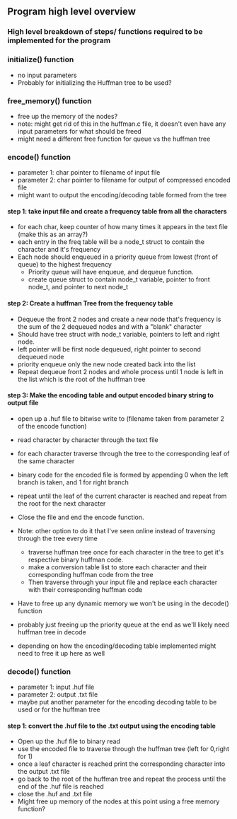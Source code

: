 ## Program high level overview #

### High level breakdown of steps/ functions required to be implemented for the program

### initialize() function
- no input parameters
- Probably for initializing the Huffman tree to be used?

### free_memory() function
- free up the memory of the nodes?
- note: might get rid of this in the huffman.c file, it doesn't even have any input parameters for what should be freed
- might need a different free function for queue vs the huffman tree

### encode() function
- parameter 1: char pointer to filename of input file
- parameter 2: char pointer to filename for output of compressed encoded file
- might want to output the encoding/decoding table formed from the tree

#### step 1: take input file and create a frequency table from all the characters
- for each char, keep counter of how many times it appears in the text file (make this as an array?)
- each entry in the freq table will be a node_t struct to contain the character and it's frequency
- Each node should enqueued in a priority queue from lowest (front of queue) to the highest frequency
  - Priority queue will have enqueue, and dequeue function.
  - create queue struct to contain node_t variable, pointer to front node_t, and pointer to next node_t  

#### step 2: Create a huffman Tree from the frequency table
- Dequeue the front 2 nodes and create a new node that's frequency is the sum of the 2 dequeued nodes and with a "blank" character
- Should have tree struct with node_t variable, pointers to left and right node.
- left pointer will be first node dequeued, right pointer to second dequeued node
- priority enqueue only the new node created back into the list 
- Repeat dequeue front 2 nodes and whole process until 1 node is left in the list which is the root of the huffman tree

#### step 3: Make the encoding table and output encoded binary string to output file 
- open up a .huf file to bitwise write to (filename taken from parameter 2 of the encode function)
- read character by character through the text file
- for each character traverse through the tree to the corresponding leaf of the same character
- binary code for the encoded file is formed by appending 0 when the left branch is taken, and 1 for right branch
- repeat until the leaf of the current character is reached and repeat from the root for the next character
- Close the file and end the encode function.
- Note: other option to do it that I've seen online instead of traversing through the tree every time
  - traverse huffman tree once for each character in the tree to get it's respective binary huffman code. 
  - make a conversion table list to store each character and their corresponding huffman code from the tree
  - Then traverse through your input file and replace each character with their corresponding huffman code
  

- Have to free up any dynamic memory we won't be using in the decode() function
- probably just freeing up the priority queue at the end as we'll likely need huffman tree in decode 
- depending on how the encoding/decoding table implemented might need to free it up here as well

### decode() function
- parameter 1: input .huf file
- parameter 2: output .txt file
- maybe put another parameter for the encoding decoding table to be used or for the huffman tree

#### step 1: convert the .huf file to the .txt output using the encoding table
- Open up the .huf file to binary read
- use the encoded file to traverse through the huffman tree (left for 0,right for 1)
- once a leaf character is reached print the corresponding character into the output .txt file
- go back to the root of the huffman tree and repeat the process until the end of the .huf file is reached
- close the .huf and .txt file
- Might free up memory of the nodes at this point using a free memory function?

